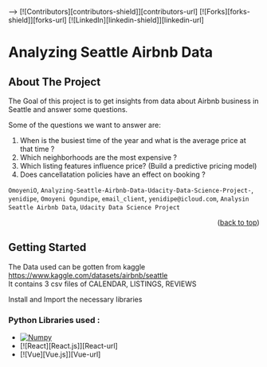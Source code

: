 <!-- PROJECT SHIELDS -->
-->
[![Contributors][contributors-shield]][contributors-url]
[![Forks][forks-shield]][forks-url]
[![LinkedIn][linkedin-shield]][linkedin-url]

# Analyzing Seattle Airbnb Data

<!-- ABOUT THE PROJECT -->
## About The Project

The Goal of this project is to get insights from data about Airbnb business in Seattle and answer some questions.

Some of the questions we want to answer are:
1. When is the busiest time of the year and what is the average price at that time ?
2. Which neighborhoods are the most expensive ?
3. Which listing features influence price? (Build a predictive pricing model)
4. Does cancellatation policies have an effect on booking ?

`OmoyeniO`, `Analyzing-Seattle-Airbnb-Data-Udacity-Data-Science-Project-`, `yenidipe`, `Omoyeni Ogundipe`, `email_client`, `yenidipe@icloud.com`, `Analysin Seattle Airbnb Data`, `Udacity Data Science Project`

<p align="right">(<a href="#readme-top">back to top</a>)</p>

<!-- GETTING STARTED -->
## Getting Started

The Data used can be gotten from kaggle https://www.kaggle.com/datasets/airbnb/seattle  
It contains 3 csv files of CALENDAR, LISTINGS, REVIEWS

Install and Import the necessary libraries


### Python Libraries used :

* [![Numpy][Numpy.org]][Numpy.org]
* [![React][React.js]][React-url]
* [![Vue][Vue.js]][Vue-url]

[Numpy.org]:https://img.shields.io/badge/NumPy-#013243?style=for-the-badge&logo=jquery&logoColor=white
